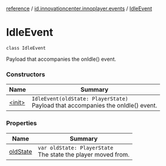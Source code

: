 [reference](../../index.md) / [id.innovationcenter.innoplayer.events](../index.md) / [IdleEvent](./index.md)

# IdleEvent

`class IdleEvent`

Payload that accompanies the onIdle() event.

### Constructors

| Name | Summary |
|---|---|
| [&lt;init&gt;](-init-.md) | `IdleEvent(oldState: PlayerState)`<br>Payload that accompanies the onIdle() event. |

### Properties

| Name | Summary |
|---|---|
| [oldState](old-state.md) | `var oldState: PlayerState`<br>The state the player moved from. |
